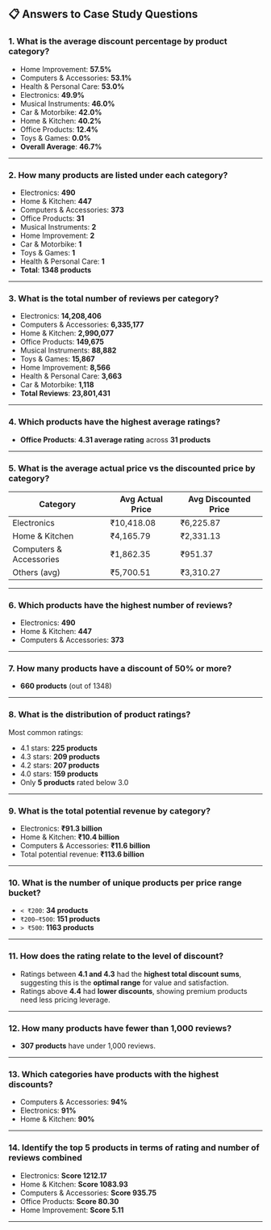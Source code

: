 ## 📋 Answers to Case Study Questions

### 1. What is the average discount percentage by product category?
- Home Improvement: **57.5%**
- Computers & Accessories: **53.1%**
- Health & Personal Care: **53.0%**
- Electronics: **49.9%**
- Musical Instruments: **46.0%**
- Car & Motorbike: **42.0%**
- Home & Kitchen: **40.2%**
- Office Products: **12.4%**
- Toys & Games: **0.0%**
- **Overall Average**: **46.7%**

---

### 2. How many products are listed under each category?
- Electronics: **490**
- Home & Kitchen: **447**
- Computers & Accessories: **373**
- Office Products: **31**
- Musical Instruments: **2**
- Home Improvement: **2**
- Car & Motorbike: **1**
- Toys & Games: **1**
- Health & Personal Care: **1**
- **Total**: **1348 products**

---

### 3. What is the total number of reviews per category?
- Electronics: **14,208,406**
- Computers & Accessories: **6,335,177**
- Home & Kitchen: **2,990,077**
- Office Products: **149,675**
- Musical Instruments: **88,882**
- Toys & Games: **15,867**
- Home Improvement: **8,566**
- Health & Personal Care: **3,663**
- Car & Motorbike: **1,118**
- **Total Reviews**: **23,801,431**

---

### 4. Which products have the highest average ratings?
- **Office Products**: **4.31 average rating** across **31 products**

---

### 5. What is the average actual price vs the discounted price by category?
| Category              | Avg Actual Price | Avg Discounted Price |
|-----------------------|------------------|-----------------------|
| Electronics           | ₹10,418.08       | ₹6,225.87             |
| Home & Kitchen        | ₹4,165.79        | ₹2,331.13             |
| Computers & Accessories | ₹1,862.35      | ₹951.37               |
| Others (avg)          | ₹5,700.51        | ₹3,310.27             |

---

### 6. Which products have the highest number of reviews?
- Electronics: **490**
- Home & Kitchen: **447**
- Computers & Accessories: **373**

---

### 7. How many products have a discount of 50% or more?
- **660 products** (out of 1348)

---

### 8. What is the distribution of product ratings?
Most common ratings:
- 4.1 stars: **225 products**
- 4.3 stars: **209 products**
- 4.2 stars: **207 products**
- 4.0 stars: **159 products**
- Only **5 products** rated below 3.0

---

### 9. What is the total potential revenue by category?
- Electronics: **₹91.3 billion**
- Home & Kitchen: **₹10.4 billion**
- Computers & Accessories: **₹11.6 billion**
- Total potential revenue: **₹113.6 billion**

---

### 10. What is the number of unique products per price range bucket?
- `< ₹200`: **34 products**
- `₹200–₹500`: **151 products**
- `> ₹500`: **1163 products**

---

### 11. How does the rating relate to the level of discount?
- Ratings between **4.1 and 4.3** had the **highest total discount sums**, suggesting this is the **optimal range** for value and satisfaction.
- Ratings above **4.4** had **lower discounts**, showing premium products need less pricing leverage.

---

### 12. How many products have fewer than 1,000 reviews?
- **307 products** have under 1,000 reviews.

---

### 13. Which categories have products with the highest discounts?
- Computers & Accessories: **94%**
- Electronics: **91%**
- Home & Kitchen: **90%**

---

### 14. Identify the top 5 products in terms of rating and number of reviews combined
- Electronics: **Score 1212.17**
- Home & Kitchen: **Score 1083.93**
- Computers & Accessories: **Score 935.75**
- Office Products: **Score 80.30**
- Home Improvement: **Score 5.11**

---
